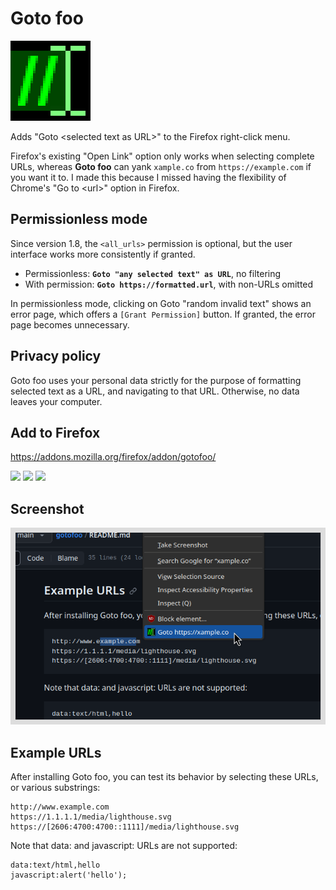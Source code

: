 # Goto foo
![](/misc/icon32_4x.png?raw=true)

Adds "Goto &lt;selected text as URL>" to the Firefox right-click menu.

Firefox's existing "Open Link" option only works when selecting complete URLs, whereas **Goto foo** can yank `xample.co` from `https://example.com` if you want it to. I made this because I missed having the flexibility of Chrome's "Go to &lt;url>" option in Firefox.

## Permissionless mode

Since version 1.8, the `<all_urls>` permission is optional, but the user interface works more consistently if granted.

- Permissionless: **`Goto "any selected text" as URL`**, no filtering
- With permission: **`Goto https://formatted.url`**, with non-URLs omitted

In permissionless mode, clicking on Goto "random invalid text" shows an error page, which offers a `[Grant Permission]` button.  If granted, the error page becomes unnecessary.

## Privacy policy

Goto foo uses your personal data strictly for the purpose of formatting selected text as a URL, and navigating to that URL. Otherwise, no data leaves your computer.

## Add to Firefox
https://addons.mozilla.org/firefox/addon/gotofoo/  

<picture><img src="https://badgen.net/amo/v/gotofoo"></picture>
<picture><img src="https://badgen.net/amo/users/gotofoo"></picture>
<picture><img src="https://badgen.net/amo/rating/gotofoo"></picture>

## Screenshot
![Screenshot](/misc/screenshot_640x400.png?raw=true)

## Example URLs

After installing Goto foo, you can test its behavior by selecting these URLs, or various substrings:

```
http://www.example.com
https://1.1.1.1/media/lighthouse.svg
https://[2606:4700:4700::1111]/media/lighthouse.svg
```

Note that data: and javascript: URLs are not supported:

```
data:text/html,hello
javascript:alert('hello');
```
